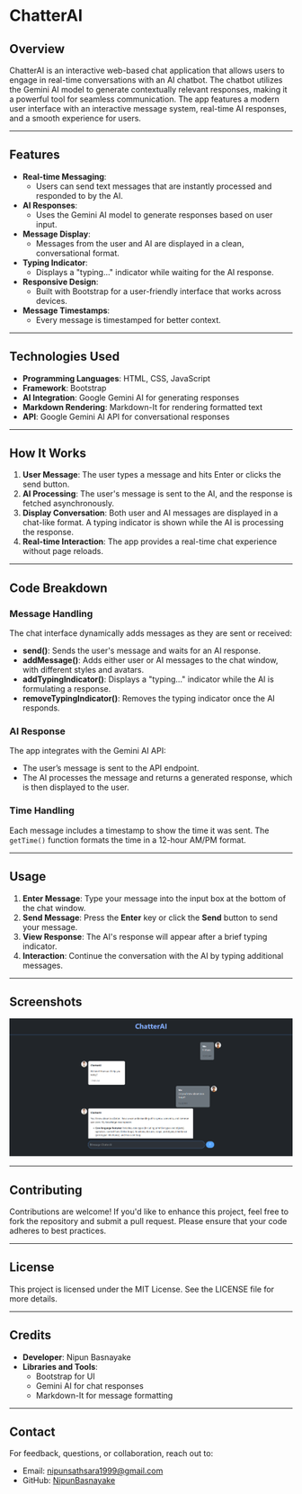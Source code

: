 # **ChatterAI**

## **Overview**
ChatterAI is an interactive web-based chat application that allows users to engage in real-time conversations with an AI chatbot. The chatbot utilizes the Gemini AI model to generate contextually relevant responses, making it a powerful tool for seamless communication. The app features a modern user interface with an interactive message system, real-time AI responses, and a smooth experience for users.

---

## **Features**
- **Real-time Messaging**:
  - Users can send text messages that are instantly processed and responded to by the AI.
- **AI Responses**:
  - Uses the Gemini AI model to generate responses based on user input.
- **Message Display**:
  - Messages from the user and AI are displayed in a clean, conversational format.
- **Typing Indicator**:
  - Displays a "typing..." indicator while waiting for the AI response.
- **Responsive Design**:
  - Built with Bootstrap for a user-friendly interface that works across devices.
- **Message Timestamps**:
  - Every message is timestamped for better context.
  
---

## **Technologies Used**
- **Programming Languages**: HTML, CSS, JavaScript
- **Framework**: Bootstrap
- **AI Integration**: Google Gemini AI for generating responses
- **Markdown Rendering**: Markdown-It for rendering formatted text
- **API**: Google Gemini AI API for conversational responses

---

## **How It Works**
1. **User Message**: The user types a message and hits Enter or clicks the send button.
2. **AI Processing**: The user's message is sent to the AI, and the response is fetched asynchronously.
3. **Display Conversation**: Both user and AI messages are displayed in a chat-like format. A typing indicator is shown while the AI is processing the response.
4. **Real-time Interaction**: The app provides a real-time chat experience without page reloads.

---

## **Code Breakdown**
### **Message Handling**
The chat interface dynamically adds messages as they are sent or received:
- **send()**: Sends the user's message and waits for an AI response.
- **addMessage()**: Adds either user or AI messages to the chat window, with different styles and avatars.
- **addTypingIndicator()**: Displays a "typing..." indicator while the AI is formulating a response.
- **removeTypingIndicator()**: Removes the typing indicator once the AI responds.

### **AI Response**
The app integrates with the Gemini AI API:
- The user’s message is sent to the API endpoint.
- The AI processes the message and returns a generated response, which is then displayed to the user.

### **Time Handling**
Each message includes a timestamp to show the time it was sent. The `getTime()` function formats the time in a 12-hour AM/PM format.

---

## **Usage**
1. **Enter Message**: Type your message into the input box at the bottom of the chat window.
2. **Send Message**: Press the **Enter** key or click the **Send** button to send your message.
3. **View Response**: The AI's response will appear after a brief typing indicator.
4. **Interaction**: Continue the conversation with the AI by typing additional messages.

---

## **Screenshots**
![ChatterAI UI](Screenshots/ChatterAIUI.png)

---

## **Contributing**
Contributions are welcome! If you'd like to enhance this project, feel free to fork the repository and submit a pull request. Please ensure that your code adheres to best practices.

---

## **License**
This project is licensed under the MIT License. See the LICENSE file for more details.

---

## **Credits**
- **Developer**: Nipun Basnayake
- **Libraries and Tools**:
  - Bootstrap for UI
  - Gemini AI for chat responses
  - Markdown-It for message formatting

---

## **Contact**
For feedback, questions, or collaboration, reach out to:
- Email: [nipunsathsara1999@gmail.com](mailto:nipunsathsara1999@gmail.com)
- GitHub: [NipunBasnayake](https://github.com/NipunBasnayake)
